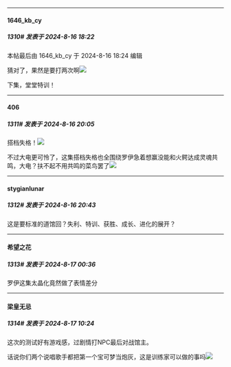 ﻿
*****

####  1646_kb_cy  
##### 1310#       发表于 2024-8-16 18:22

 本帖最后由 1646_kb_cy 于 2024-8-16 18:24 编辑 

猜对了，果然是要打两次啊<img src="https://static.saraba1st.com/image/smiley/face2017/006.png" referrerpolicy="no-referrer">

下集，堂堂特训！


*****

####  406  
##### 1311#       发表于 2024-8-16 20:05

搭档失格！<img src="https://static.saraba1st.com/image/smiley/face2017/174.png" referrerpolicy="no-referrer">

不过大电更可怜了，这集搭档失格也全围绕罗伊急着想赢没能和火鳄达成灵魂共鸣，大电？扶不起不用共鸣的菜鸟罢了<img src="https://static.saraba1st.com/image/smiley/face/38.gif" referrerpolicy="no-referrer">


*****

####  stygianlunar  
##### 1312#       发表于 2024-8-16 20:43

这是要标准的道馆回？失利、特训、获胜、成长、进化的展开？


*****

####  希望之花  
##### 1313#       发表于 2024-8-17 00:36

罗伊这集太晶化竟然做了表情差分


*****

####  梁皇无忌  
##### 1314#       发表于 2024-8-17 10:24

这次的测试好有游戏感，过剧情打NPC最后对战馆主。

话说你们两个说唱歌手都把第一个宝可梦当炮灰，这是训练家可以做的事吗<img src="https://static.saraba1st.com/image/smiley/face2017/126.png" referrerpolicy="no-referrer">


